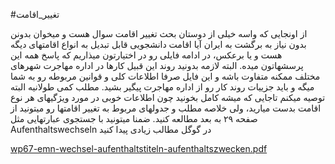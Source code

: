 #تغییر_اقامت

از اونجایی که واسه خیلی از دوستان بحث تغییر اقامت سوال هست و میخوان بدونن بدون نیاز به برگشت به ایران آیا اقامت دانشجویی قابل تبدیل به انواع اقامتهای دیگه هست و یا برعکس، در ادامه فایلی رو در اختیارتون میذاریم که پاسخ همه این پرسشهاتون میده.
البته لازمه بدونید روند این قبیل کارها در اداره مهاجرت شهرهای مختلف ممکنه متفاوت باشه و این فایل صرفا اطلاعات کلی و قوانین مربوطه رو به شما میگه و باید جزییات روند کار رو از اداره مهاجرت پیگیر بشید.
مطلب کمی طولانیه البته توصیه میکنم تاجایی که میشه کامل بخونید چون اطلاعات خوبی در مورد ویژگیهای هر نوع اقامت بدست میارید، ولی خلاصه مطلب و جدولهای مربوط به تغییر اقامتها رو میتونید از صفحه ۲۹ به بعد مطالعه کنید.
ضمنا میتونید با جستجوی عبارتهایی مثل 
Aufenthaltswechseln
در گوگل مطالب زیادی پیدا کنید

[wp67-emn-wechsel-aufenthaltstiteln-aufenthaltszwecken.pdf](https://github.com/yazdipour/apply-notebook/raw/master/Countries/Germany/Visa/wp67-emn-wechsel-aufenthaltstiteln-aufenthaltszwecken.pdf)